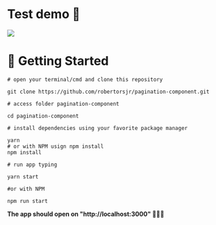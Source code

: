 # Test demo :rocket:

 [<img src="https://img.shields.io/static/v1?label=Demo&message=Online&color=gren&style=for-the-badge&logo=Vercel"/>](https://pagination-component-pink.vercel.app/)
 

# :checkered_flag: Getting Started

```
# open your terminal/cmd and clone this repository

git clone https://github.com/robertorsjr/pagination-component.git

# access folder pagination-component

cd pagination-component

# install dependencies using your favorite package manager

yarn
# or with NPM usign npm install
npm install

# run app typing

yarn start

#or with NPM

npm run start
```
**The app should open on "http://localhost:3000" 🎉🎉🎉**
